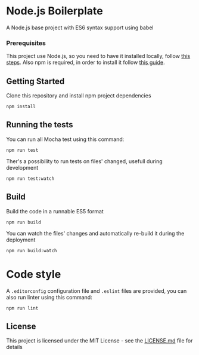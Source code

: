 # Node.js Boilerplate

A Node.js base project with ES6 syntax support using babel

### Prerequisites

This project use Node.js, so you need to have it installed locally, follow [this steps](https://nodejs.org/en/download/package-manager/).
Also npm is required, in order to install it follow [this guide](https://docs.npmjs.com/getting-started/installing-node).

## Getting Started

Clone this repository and install npm project dependencies
```
npm install
```

## Running the tests

You can run all Mocha test using this command:
```
npm run test
```

Ther's a possibility to run tests on files' changed, usefull during development
```
npm run test:watch
```

## Build

Build the code in a runnable ES5 format
```
npm run build
```

You can watch the files' changes and automatically re-build it during the deployment
```
npm run build:watch
```

# Code style

A `.editorconfig` configuration file and `.eslint` files are provided, you can also run linter using this command:
```
npm run lint
```

## License

This project is licensed under the MIT License - see the [LICENSE.md](LICENSE.md) file for details
